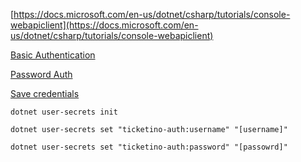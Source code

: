 [https://docs.microsoft.com/en-us/dotnet/csharp/tutorials/console-webapiclient](https://docs.microsoft.com/en-us/dotnet/csharp/tutorials/console-webapiclient)

[Basic Authentication](https://gist.github.com/bryanbarnard/8102915)

[Password Auth](https://stackoverflow.com/questions/43158250/how-to-post-using-httpclient-content-type-application-x-www-form-urlencoded)

[Save credentials](https://www.ryadel.com/en/visual-studio-2019-securely-store-db-passwords-manage-user-secrets-asp-net-core/#google_vignette)

```dotnet user-secrets init```

```dotnet user-secrets set "ticketino-auth:username" "[username]"```

```dotnet user-secrets set "ticketino-auth:password" "[passowrd]"```